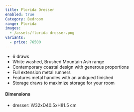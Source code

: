 ```yaml
---
title: Florida Dresser
enabled: true
Category: Bedroom
range: Florida
images:
  - /assets/florida dresser.png
variants:
  - price: 76500
---
```

* 6 draws
* White washed, Brushed Mountain Ash range
* Contemporary coastal design with generous proportions
* Full extension metal runners
* Features metal handles with an antiqued finished
* Storage draws to maximize storage for your room


#### Dimensions
* dresser: W32xD40.5xH81.5 cm
